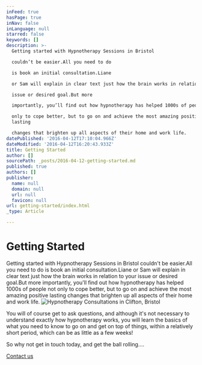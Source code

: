 ```yaml
---
inFeed: true
hasPage: true
inNav: false
inLanguage: null
starred: false
keywords: []
description: >-
  Getting started with Hypnotherapy Sessions in Bristol

  couldn’t be easier.All you need to do

  is book an initial consultation.Liane

  or Sam will explain in clear text just how the brain works in relation to your

  issue or desired goal.But more

  importantly, you’ll find out how hypnotherapy has helped 1000s of people not

  only to cope better, but to go on and achieve the most amazing positive
  lasting

  changes that brighten up all aspects of their home and work life.
datePublished: '2016-04-12T17:10:04.966Z'
dateModified: '2016-04-12T16:20:43.933Z'
title: Getting Started
author: []
sourcePath: _posts/2016-04-12-getting-started.md
published: true
authors: []
publisher:
  name: null
  domain: null
  url: null
  favicon: null
url: getting-started/index.html
_type: Article

---
```

# Getting Started

Getting started with Hypnotherapy Sessions in Bristol
couldn't be easier.All you need to do
is book an initial consultation.Liane
or Sam will explain in clear text just how the brain works in relation to your
issue or desired goal.But more
importantly, you'll find out how hypnotherapy has helped 1000s of people not
only to cope better, but to go on and achieve the most amazing positive lasting
changes that brighten up all aspects of their home and work life.
![Hypnotherapy Consultations in Clifton, Bristol](https://s3-us-west-2.amazonaws.com/the-grid-img/p/41f07e50029c14b0746fe7da15232c7278510516.jpg)

You will of course get to ask questions, and although it's
not necessary to understand exactly how hypnotherapy works, you will learn the
basics of what you need to know to go on and get on top of things, within a
relatively short period, which can be as little as a few weeks!

So why not get in touch today, and get the ball rolling....

[Contact us][0]

[0]: http://www.cliftonhypnotherapy.com/contact-us/